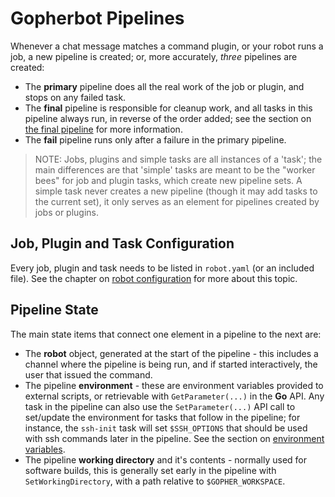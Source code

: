 # Gopherbot Pipelines

Whenever a chat message matches a command plugin, or your robot runs a job, a new pipeline is created; or, more accurately, *three* pipelines are created:

* The **primary** pipeline does all the real work of the job or plugin, and stops on any failed task.
* The **final** pipeline is responsible for cleanup work, and all tasks in this pipeline always run, in reverse of the order added; see the section on [the final pipeline](final.md) for more information.
* The **fail** pipeline runs only after a failure in the primary pipeline.

> NOTE: Jobs, plugins and simple tasks are all instances of a 'task'; the main differences are that 'simple' tasks are meant to be the "worker bees" for job and plugin tasks, which create new pipeline sets. A simple task never creates a new pipeline (though it may add tasks to the current set), it only serves as an element for pipelines created by jobs or plugins.

## Job, Plugin and Task Configuration
Every job, plugin and task needs to be listed in `robot.yaml` (or an included file). See the chapter on [robot configuration](../Configuration.md) for more about this topic.

## Pipeline State
The main state items that connect one element in a pipeline to the next are:
* The **robot** object, generated at the start of the pipeline - this includes a channel where the pipeline is being run, and if started interactively, the user that issued the command.
* The pipeline **environment** - these are environment variables provided to external scripts, or retrievable with `GetParameter(...)` in the **Go** API. Any task in the pipeline can also use the `SetParameter(...)` API call to set/update the environment for tasks that follow in the pipeline; for instance, the `ssh-init` task will set `$SSH_OPTIONS` that should be used with ssh commands later in the pipeline. See the section on [environment variables](../Environment-Variables.md).
* The pipeline **working directory** and it's contents - normally used for software builds, this is generally set early in the pipeline with `SetWorkingDirectory`, with a path relative to `$GOPHER_WORKSPACE`.